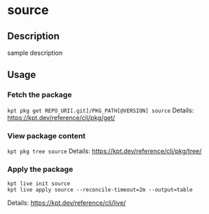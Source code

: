 # source

## Description
sample description

## Usage

### Fetch the package
`kpt pkg get REPO_URI[.git]/PKG_PATH[@VERSION] source`
Details: https://kpt.dev/reference/cli/pkg/get/

### View package content
`kpt pkg tree source`
Details: https://kpt.dev/reference/cli/pkg/tree/

### Apply the package
```
kpt live init source
kpt live apply source --reconcile-timeout=2m --output=table
```
Details: https://kpt.dev/reference/cli/live/
